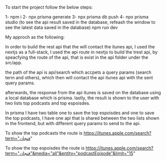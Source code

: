 To start the project follow the below steps:

1- npm i
2- npx prisma generate
3- npx prisma db push
4- npx prisma studio (to see the api result saved in the database, refeash the window to see the latest data saved in the database)
npm run dev

My approch as the following:

In order to build the rest api that the will contact the itunes api, I used the nextjs as a full-stack,
I used the api route in nextjs to build the trest api, by speacfying the route of the api, that is exist in the api folder under the src/app.

the path of the api is api/search which accpets a query params (search term and others), which then will contact the api itunes api with the sent query params.

afterwards, the response from the api itunes is saved on the database using a local database which is prisma.
lastly, the result is shown to the user with two lists top podcasts and top espoisdes.

In prisma I have two table one to save the top espoisdes and one to save the top podcasts,
I have one api that is shared between the two lists shown in the frontend, but with different query params to send to the api.

To show the top podcasts the route is https://itunes.apple.com/search?term="فنجان"

To show the top espoisdes the route is https://itunes.apple.com/search?term="فنجان"&media="all"&entity="podcastEpisode"&limit="15"

